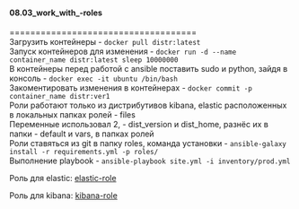 #### 08.03_work_with_-roles </br>
====================================</br>
Загрузить контейнеры - `docker pull distr:latest` </br>
Запуск контейнеров для изменения - `docker run -d --name container_name distr:latest sleep 10000000` </br> 
В контейнеры перед работой с ansible поставить sudo и python, зайдя в консоль - `docker exec -it ubuntu /bin/bash`</br>
Закоментировать изменения в контейнерах - `docker commit -p container_name distr:ver1`</br>
Роли работают только из дистрибутивов kibana, elastic расположенных в локальных папках ролей - files </br>
Переменные использовал 2, - dist_version и dist_home, разнёс их в папки - default и vars, в папках ролей</br>
Роли ставяться из git в папку roles, команда установки - `ansible-galaxy install -r requirements.yml -p roles/`</br>
Выполнение playbook - `ansible-playbook site.yml -i inventory/prod.yml`</br>

Роль для elastic:  [elastic-role](https://github.com/murzinvit/elastic-role.git) </br>
    
Роль для kibana:  [kibana-role](https://github.com/murzinvit/kibana-role.git) </br>
   

